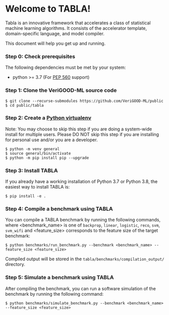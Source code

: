
# Welcome to TABLA!

Tabla is an innovative framework that accelerates a class of statistical machine learning algorithms. It consists of the accelerator template, domain-specific language, and model compiler.

This document will help you get up and running.  


### Step 0: Check prerequisites
The following dependencies must be met by your system:
  * python >= 3.7 (For [PEP 560](https://www.python.org/dev/peps/pep-0560/) support)


### Step 1: Clone the VeriGOOD-ML source code
  ```console
  $ git clone --recurse-submodules https://github.com/VeriGOOD-ML/public
  $ cd public/tabla
  ```


### Step 2: Create a [Python virtualenv](https://docs.python.org/3/tutorial/venv.html)
Note: You may choose to skip this step if you are doing a system-wide install for multiple users.
      Please DO NOT skip this step if you are installing for personal use and/or you are a developer.
```console
$ python -m venv general
$ source general/bin/activate
$ python -m pip install pip --upgrade
```

### Step 3: Install TABLA
If you already have a working installation of Python 3.7 or Python 3.8, the easiest way to install TABLA is:
```console
$ pip install -e .
```

### Step 4: Compile a benchmark using TABLA
You can compile a TABLA benchmark by running the following commands, where <benchmark_name> is one of  `backprop`, `linear`, `logistic`, `reco`, `svm`, `svm_wifi` and <feature_size> corresponds to the feature size of the target benchmark:
```console
$ python benchmarks/run_benchmark.py --benchmark <benchmark_name> --feature_size <feature_size>
```

Compiled output will be stored in the `tabla/benchmarks/compilation_output/` directory.

### Step 5: Simulate a benchmark using TABLA
After compiling the benchmark, you can run a software simulation of the benchmark by running the following command:
```console
$ python benchmarks/simulate_benchmark.py --benchmark <benchmark_name> --feature_size <feature_size>
```

